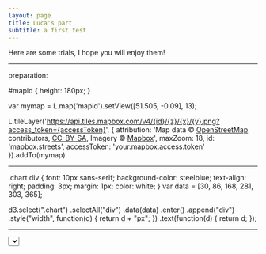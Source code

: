 ```yaml
---
layout: page
title: Luca's part
subtitle: a first test
---
```


Here are some trials, I hope you will enjoy them!
<hr>
preparation: 

 <link rel="stylesheet" href="https://unpkg.com/leaflet@1.2.0/dist/leaflet.css"
   integrity="sha512-M2wvCLH6DSRazYeZRIm1JnYyh22purTM+FDB5CsyxtQJYeKq83arPe5wgbNmcFXGqiSH2XR8dT/fJISVA1r/zQ=="
   crossorigin=""/>
   
 <!-- Make sure you put this AFTER Leaflet's CSS -->
 <script src="https://unpkg.com/leaflet@1.2.0/dist/leaflet.js"
   integrity="sha512-lInM/apFSqyy1o6s89K4iQUKg6ppXEgsVxT35HbzUupEVRh2Eu9Wdl4tHj7dZO0s1uvplcYGmt3498TtHq+log=="
   crossorigin=""></script>
   
 <div id="mapid"></div>
 
#mapid { height: 180px; }

var mymap = L.map('mapid').setView([51.505, -0.09], 13);

L.tileLayer('https://api.tiles.mapbox.com/v4/{id}/{z}/{x}/{y}.png?access_token={accessToken}', {
    attribution: 'Map data &copy; <a href="http://openstreetmap.org">OpenStreetMap</a> contributors, <a href="http://creativecommons.org/licenses/by-sa/2.0/">CC-BY-SA</a>, Imagery © <a href="http://mapbox.com">Mapbox</a>',
    maxZoom: 18,
    id: 'mapbox.streets',
    accessToken: 'your.mapbox.access.token'
}).addTo(mymap)

<hr>
<div class="chart"></div>
.chart div {
  font: 10px sans-serif;
  background-color: steelblue;
  text-align: right;
  padding: 3px;
  margin: 1px;
  color: white;
}
var data = [30, 86, 168, 281, 303, 365];

d3.select(".chart")
  .selectAll("div")
  .data(data)
    .enter()
    .append("div")
    .style("width", function(d) { return d + "px"; })
    .text(function(d) { return d; });



<hr>
<select id='race-10km' onchange="drawTimeWrtAge('10km');"></select>
<div id="timevsage-10km"></div>
